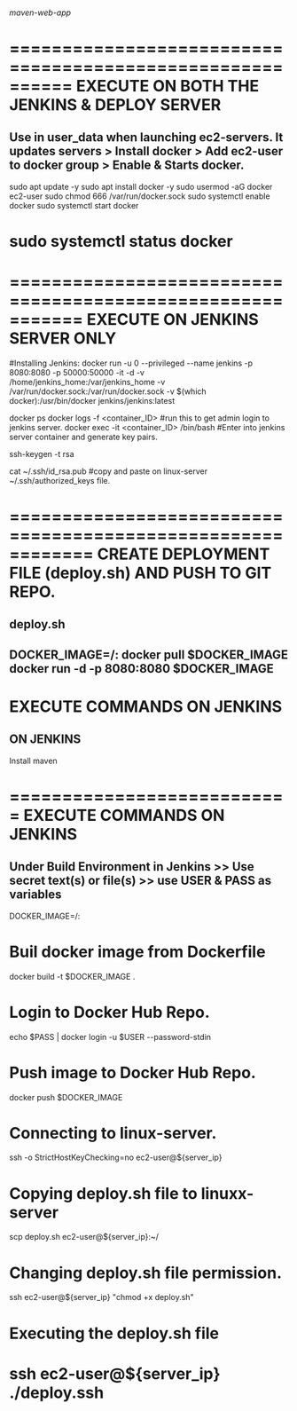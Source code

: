 ###### maven-web-app 
==========================================================
EXECUTE ON BOTH THE JENKINS & DEPLOY SERVER
===========================================================
Use in user_data when launching ec2-servers.
It updates servers > Install docker > Add ec2-user to docker group > Enable & Starts docker.
--------------------------------------------------------------------------------------------
sudo apt update -y
sudo apt install docker -y
sudo usermod -aG docker ec2-user
sudo chmod 666 /var/run/docker.sock
sudo systemctl enable docker 
sudo systemctl start docker
# sudo systemctl status docker

===========================================================
EXECUTE ON JENKINS SERVER ONLY
===========================================================
#Installing Jenkins:
docker run -u 0 --privileged --name jenkins -p 8080:8080 -p 50000:50000 -it -d -v /home/jenkins_home:/var/jenkins_home -v /var/run/docker.sock:/var/run/docker.sock -v $(which docker):/usr/bin/docker jenkins/jenkins:latest

docker ps 
docker logs -f <container_ID> #run this to get admin login to jenkins server.
docker exec -it <container_ID> /bin/bash #Enter into jenkins server container and generate key pairs.

ssh-keygen -t rsa

cat ~/.ssh/id_rsa.pub #copy and paste on linux-server ~/.ssh/authorized_keys file.

============================================================
CREATE DEPLOYMENT FILE (deploy.sh) AND PUSH TO GIT REPO.
================================================================
deploy.sh
---------
DOCKER_IMAGE=<docker-hub-username>/<app-name>:<tag>
docker pull $DOCKER_IMAGE
docker run -d -p 8080:8080 $DOCKER_IMAGE
----------------------------------------------------------------

EXECUTE COMMANDS ON JENKINS 
==========================================================
ON JENKINS
-----------
Install maven

===========================
EXECUTE COMMANDS ON JENKINS 
============================
Under Build Environment in Jenkins >> Use secret text(s) or file(s) >> use USER & PASS as variables
----------------------------------------------------------------------------------------------------

DOCKER_IMAGE=<docker-hub-username>/<app-name>:<tag>

# Buil docker image from Dockerfile
docker build -t $DOCKER_IMAGE .

# Login to Docker Hub Repo.
echo $PASS | docker login -u $USER --password-stdin

# Push image to Docker Hub Repo.
docker push $DOCKER_IMAGE

# Connecting to linux-server.
ssh -o StrictHostKeyChecking=no ec2-user@${server_ip}

# Copying deploy.sh file to linuxx-server
scp deploy.sh ec2-user@${server_ip}:~/

# Changing deploy.sh file permission.
ssh ec2-user@${server_ip} "chmod +x deploy.sh"

# Executing the deploy.sh file
ssh ec2-user@${server_ip} ./deploy.ssh
===========================================================
